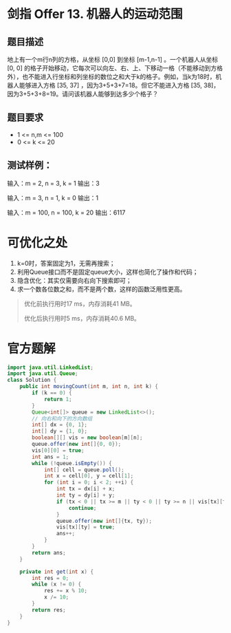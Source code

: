 # 剑指 Offer 13. 机器人的运动范围
## 题目描述
地上有一个m行n列的方格，从坐标 [0,0] 到坐标 [m-1,n-1] 。一个机器人从坐标 [0, 0] 的格子开始移动，它每次可以向左、右、上、下移动一格（不能移动到方格外），也不能进入行坐标和列坐标的数位之和大于k的格子。例如，当k为18时，机器人能够进入方格 [35, 37] ，因为3+5+3+7=18。但它不能进入方格 [35, 38]，因为3+5+3+8=19。请问该机器人能够到达多少个格子？
## 题目要求
- 1 <= n,m <= 100
- 0 <= k <= 20
## 测试样例：
输入：m = 2, n = 3, k = 1
输出：3

输入：m = 3, n = 1, k = 0
输出：1

输入：m = 100, n = 100, k = 20
输出：6117
# 可优化之处
1. k=0时，答案固定为1，无需再搜索；
2. 利用Queue接口而不是固定queue大小，这样也简化了操作和代码；
3. 隐含优化：其实仅需要向右向下搜索即可；
4. 求一个数各位数之和，而不是两个数，这样的函数泛用性更高。
> 优化前执行用时17 ms，内存消耗41 MB。
> 
> 优化后执行用时5 ms，内存消耗40.6 MB。
# 官方题解
```java
import java.util.LinkedList;
import java.util.Queue;
class Solution {
    public int movingCount(int m, int n, int k) {
        if (k == 0) {
            return 1;
        }
        Queue<int[]> queue = new LinkedList<>();
        // 向右和向下的方向数组
        int[] dx = {0, 1};
        int[] dy = {1, 0};
        boolean[][] vis = new boolean[m][n];
        queue.offer(new int[]{0, 0});
        vis[0][0] = true;
        int ans = 1;
        while (!queue.isEmpty()) {
            int[] cell = queue.poll();
            int x = cell[0], y = cell[1];
            for (int i = 0; i < 2; ++i) {
                int tx = dx[i] + x;
                int ty = dy[i] + y;
                if (tx < 0 || tx >= m || ty < 0 || ty >= n || vis[tx][ty] || get(tx) + get(ty) > k) {
                    continue;
                }
                queue.offer(new int[]{tx, ty});
                vis[tx][ty] = true;
                ans++;
            }
        }
        return ans;
    }

    private int get(int x) {
        int res = 0;
        while (x != 0) {
            res += x % 10;
            x /= 10;
        }
        return res;
    }
}
```